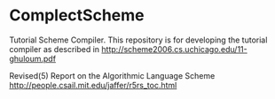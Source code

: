 ComplectScheme
==============

Tutorial Scheme Compiler.
This repository is for developing the tutorial compiler as described in http://scheme2006.cs.uchicago.edu/11-ghuloum.pdf

Revised(5) Report on the Algorithmic Language Scheme
http://people.csail.mit.edu/jaffer/r5rs_toc.html

